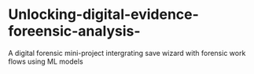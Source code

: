 # Unlocking-digital-evidence-foreensic-analysis-
A digital forensic mini-project intergrating save wizard with forensic work flows using ML models 
